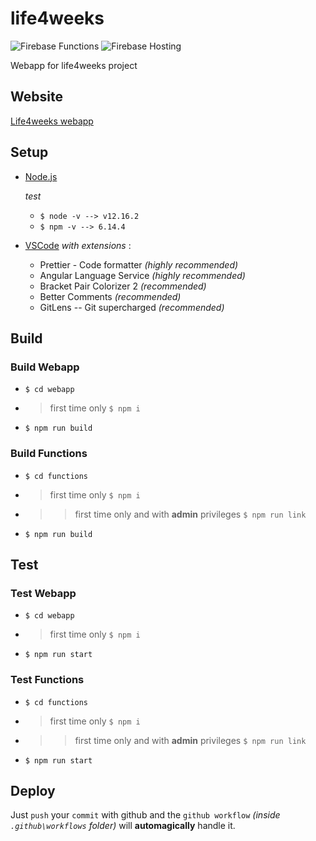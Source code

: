 # life4weeks

![Firebase Functions](https://github.com/davide97g/life4weeks/workflows/Firebase%20Deploy%20Functions/badge.svg?branch=master) ![Firebase Hosting](https://github.com/davide97g/life4weeks/workflows/Firebase%20Deploy%20Hosting/badge.svg?branch=master&event=push)

Webapp for life4weeks project

## Website

[Life4weeks webapp](https://life-4-weeks.web.app/)

## Setup

-   [Node.js](https://nodejs.org/it/download/)

    _test_

    -   `$ node -v --> v12.16.2`
    -   `$ npm -v --> 6.14.4`

-   [VSCode](https://code.visualstudio.com/download) _with extensions_ :
    -   Prettier - Code formatter _(highly recommended)_
    -   Angular Language Service _(highly recommended)_
    -   Bracket Pair Colorizer 2 _(recommended)_
    -   Better Comments _(recommended)_
    -   GitLens -- Git supercharged _(recommended)_

## Build

### Build Webapp

-   `$ cd webapp`
-   > first time only `$ npm i`
-   `$ npm run build`

### Build Functions

-   `$ cd functions`
-   > first time only `$ npm i`
-   > > first time only and with **admin** privileges `$ npm run link`
-   `$ npm run build`

## Test

### Test Webapp

-   `$ cd webapp`
-   > first time only `$ npm i`
-   `$ npm run start`

### Test Functions

-   `$ cd functions`
-   > first time only `$ npm i`
-   > > first time only and with **admin** privileges `$ npm run link`
-   `$ npm run start`

## Deploy

Just `push` your `commit` with github and the `github workflow` _(inside `.github\workflows` folder)_ will **automagically** handle it.
